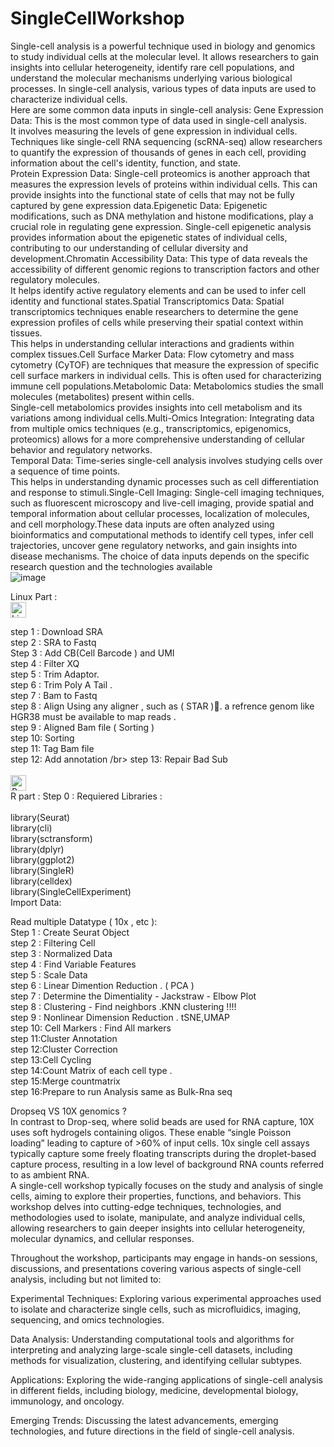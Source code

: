 # SingleCellWorkshop

Single-cell analysis is a powerful technique used in biology and genomics to study individual cells at the molecular level. It allows researchers to gain insights into cellular heterogeneity, identify rare cell populations, and understand the molecular mechanisms underlying various biological processes. In single-cell analysis, various types of data inputs are used to characterize individual cells.</br> Here are some common data inputs in single-cell analysis: Gene Expression Data: This is the most common type of data used in single-cell analysis. </br>It involves measuring the levels of gene expression in individual cells.</br> Techniques like single-cell RNA sequencing (scRNA-seq) allow researchers to quantify the expression of thousands of genes in each cell, providing information about the cell's identity, function, and state. </br>Protein Expression Data: Single-cell proteomics is another approach that measures the expression levels of proteins within individual cells. This can provide insights into the functional state of cells that may not be fully captured by gene expression data.Epigenetic Data: Epigenetic modifications, such as DNA methylation and histone modifications, play a crucial role in regulating gene expression. Single-cell epigenetic analysis provides information about the epigenetic states of individual cells, contributing to our understanding of cellular diversity and development.Chromatin Accessibility Data: This type of data reveals the accessibility of different genomic regions to transcription factors and other regulatory molecules.</br>
It helps identify active regulatory elements and can be used to infer cell identity and functional states.Spatial Transcriptomics Data: Spatial transcriptomics techniques enable researchers to determine the gene expression profiles of cells while preserving their spatial context within tissues. </br>This helps in understanding cellular interactions and gradients within complex tissues.Cell Surface Marker Data: Flow cytometry and mass cytometry (CyTOF) are techniques that measure the expression of specific cell surface markers in individual cells. This is often used for characterizing immune cell populations.Metabolomic Data: Metabolomics studies the small molecules (metabolites) present within cells.</br> Single-cell metabolomics provides insights into cell metabolism and its variations among individual cells.Multi-Omics Integration: Integrating data from multiple omics techniques (e.g., transcriptomics, epigenomics, proteomics) allows for a more comprehensive understanding of cellular behavior and regulatory networks.</br> Temporal Data: Time-series single-cell analysis involves studying cells over a sequence of time points.</br> This helps in understanding dynamic processes such as cell differentiation and response to stimuli.Single-Cell Imaging: Single-cell imaging techniques, such as fluorescent microscopy and live-cell imaging, provide spatial and temporal information about cellular processes, localization of molecules, and cell morphology.These data inputs are often analyzed using bioinformatics and computational methods to identify cell types, infer cell trajectories, uncover gene regulatory networks, and gain insights into disease mechanisms. The choice of data inputs depends on the specific research question and the technologies available </br>
![image](https://github.com/Siamak-salimy/SingleCellWorkshop/assets/34867846/382e64d8-790c-4025-bef0-9b0923280007)

Linux Part :</br>
<img alt="Linux" src="https://img.shields.io/badge/Ubuntu-E95420?style=for-the-badge&logo=ubuntu&logoColor=white" height="25px"/>

   step 1 : Download SRA </br>
   step 2 : SRA to Fastq </br>
   Step 3 : Add CB(Cell Barcode ) and UMI </br> 
   step 4 : Filter XQ</br> 
   step 5 : Trim Adaptor. </br> 
   step 6 : Trim Poly A Tail .</br> 
   step 7 : Bam to Fastq </br>
   step 8 : Align Using any aligner , such as ( STAR ).َ a refrence genom like HGR38 must be available to map reads .  </br>
   step 9 : Aligned Bam file ( Sorting ) </br>
   step 10: Sorting </br> 
   step 11: Tag Bam file </br>
   step 12: Add annotation /br>
   step 13: Repair Bad Sub </br>
</br>
 <img alt="R" src="https://img.shields.io/badge/R-R--Programming-brightgreen" height="25px"/></br>
R part : 
  Step 0 : Requiered Libraries :</br>  
                                  library(Seurat)</br>
                                  library(cli)</br>
                                  library(sctransform)</br>
                                  library(dplyr)</br>
                                  library(ggplot2)</br>
                                  library(SingleR)</br>
                                  library(celldex)</br>
                                  library(SingleCellExperiment)</br>
  Import Data:</br>
  

  Read multiple Datatype ( 10x , etc ):  </br>
  Step 1 : Create Seurat Object </br>
  step 2 : Filtering Cell</br>
  step 3 : Normalized Data </br>
  step 4 : Find Variable Features </br>
  step 5 : Scale Data </br>
  step 6 : Linear Dimention Reduction . ( PCA ) </br>
  step 7 : Determine the Dimentiality - Jackstraw - Elbow Plot </br>
  step 8 : Clustering - Find neighbors .KNN clustering !!!! </br>
  step 9 : Nonlinear Dimension Reduction . tSNE,UMAP </br>
  step 10: Cell Markers : Find All markers  </br>
  step 11:Cluster Annotation </br>
  step 12:Cluster Correction </br>
  step 13:Cell Cycling</br>
  step 14:Count Matrix of each cell type . </br>
  step 15:Merge countmatrix</br>
  step 16:Prepare to run Analysis same as Bulk-Rna seq 


                                  
Dropseq VS 10X genomics ?</br> In contrast to Drop-seq, where solid beads are used for RNA capture, 10X uses soft hydrogels containing oligos. These enable “single Poisson loading” leading to capture of >60% of input cells.
 10x single cell assays typically capture some freely floating transcripts during the droplet-based capture process, resulting in a low level of background RNA counts referred to as ambient RNA.</br>
 A single-cell workshop typically focuses on the study and analysis of single cells, aiming to explore their properties, functions, and behaviors. This workshop delves into cutting-edge techniques, technologies, and methodologies used to isolate, manipulate, and analyze individual cells, allowing researchers to gain deeper insights into cellular heterogeneity, molecular dynamics, and cellular responses.

Throughout the workshop, participants may engage in hands-on sessions, discussions, and presentations covering various aspects of single-cell analysis, including but not limited to:

Experimental Techniques: Exploring various experimental approaches used to isolate and characterize single cells, such as microfluidics, imaging, sequencing, and omics technologies.

Data Analysis: Understanding computational tools and algorithms for interpreting and analyzing large-scale single-cell datasets, including methods for visualization, clustering, and identifying cellular subtypes.

Applications: Exploring the wide-ranging applications of single-cell analysis in different fields, including biology, medicine, developmental biology, immunology, and oncology.

Emerging Trends: Discussing the latest advancements, emerging technologies, and future directions in the field of single-cell analysis. </br>

